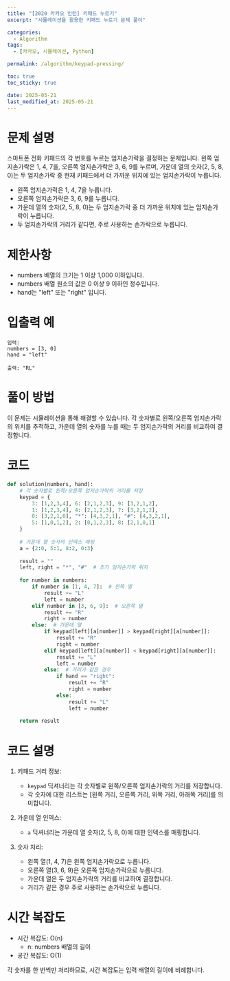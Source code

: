 ```yaml
---
title: "[2020 카카오 인턴] 키패드 누르기"
excerpt: "시뮬레이션을 활용한 키패드 누르기 문제 풀이"

categories:
  - Algorithm
tags:
  - [카카오, 시뮬레이션, Python]

permalink: /algorithm/keypad-pressing/

toc: true
toc_sticky: true

date: 2025-05-21
last_modified_at: 2025-05-21
---
```


# 문제 설명

스마트폰 전화 키패드의 각 번호를 누르는 엄지손가락을 결정하는 문제입니다. 왼쪽 엄지손가락은 1, 4, 7을, 오른쪽 엄지손가락은 3, 6, 9를 누르며, 가운데 열의 숫자(2, 5, 8, 0)는 두 엄지손가락 중 현재 키패드에서 더 가까운 위치에 있는 엄지손가락이 누릅니다.

- 왼쪽 엄지손가락은 1, 4, 7을 누릅니다.
- 오른쪽 엄지손가락은 3, 6, 9를 누릅니다.
- 가운데 열의 숫자(2, 5, 8, 0)는 두 엄지손가락 중 더 가까운 위치에 있는 엄지손가락이 누릅니다.
- 두 엄지손가락의 거리가 같다면, 주로 사용하는 손가락으로 누릅니다.

# 제한사항

- numbers 배열의 크기는 1 이상 1,000 이하입니다.
- numbers 배열 원소의 값은 0 이상 9 이하인 정수입니다.
- hand는 "left" 또는 "right" 입니다.

# 입출력 예

```
입력: 
numbers = [3, 0]
hand = "left"

출력: "RL"
```

# 풀이 방법

이 문제는 시뮬레이션을 통해 해결할 수 있습니다. 각 숫자별로 왼쪽/오른쪽 엄지손가락의 위치를 추적하고, 가운데 열의 숫자를 누를 때는 두 엄지손가락의 거리를 비교하여 결정합니다.

# 코드

```python
def solution(numbers, hand):
    # 각 숫자별로 왼쪽/오른쪽 엄지손가락의 거리를 저장
    keypad = {
        3: [1,2,3,4], 6: [2,1,2,3], 9: [3,2,1,2],
        1: [1,2,3,4], 4: [2,1,2,3], 7: [3,2,1,2],
        0: [3,2,1,0], "*": [4,3,2,1], "#": [4,3,2,1],
        5: [1,0,1,2], 2: [0,1,2,3], 8: [2,1,0,1]
    }
    
    # 가운데 열 숫자의 인덱스 매핑
    a = {2:0, 5:1, 8:2, 0:3}
    
    result = ""
    left, right = "*", "#"  # 초기 엄지손가락 위치
    
    for number in numbers:
        if number in [1, 4, 7]:  # 왼쪽 열
            result += "L"
            left = number
        elif number in [3, 6, 9]:  # 오른쪽 열
            result += "R"
            right = number
        else:  # 가운데 열
            if keypad[left][a[number]] > keypad[right][a[number]]:
                result += "R"
                right = number
            elif keypad[left][a[number]] < keypad[right][a[number]]:
                result += "L"
                left = number
            else:  # 거리가 같은 경우
                if hand == "right":
                    result += "R"
                    right = number
                else:
                    result += "L"
                    left = number
                    
    return result
```

# 코드 설명

1. 키패드 거리 정보:
   - `keypad` 딕셔너리는 각 숫자별로 왼쪽/오른쪽 엄지손가락의 거리를 저장합니다.
   - 각 숫자에 대한 리스트는 [왼쪽 거리, 오른쪽 거리, 위쪽 거리, 아래쪽 거리]를 의미합니다.

2. 가운데 열 인덱스:
   - `a` 딕셔너리는 가운데 열 숫자(2, 5, 8, 0)에 대한 인덱스를 매핑합니다.

3. 숫자 처리:
   - 왼쪽 열(1, 4, 7)은 왼쪽 엄지손가락으로 누릅니다.
   - 오른쪽 열(3, 6, 9)은 오른쪽 엄지손가락으로 누릅니다.
   - 가운데 열은 두 엄지손가락의 거리를 비교하여 결정합니다.
   - 거리가 같은 경우 주로 사용하는 손가락으로 누릅니다.

# 시간 복잡도

- 시간 복잡도: O(n)
  - n: numbers 배열의 길이
- 공간 복잡도: O(1)

각 숫자를 한 번씩만 처리하므로, 시간 복잡도는 입력 배열의 길이에 비례합니다. 